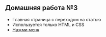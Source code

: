 ## Домашняя работа №3 

- Главная страница с переходом на статью
- Используется только HTML и CSS
- [Нажми меня](https://evgenii-antipov.github.io/homework_3_html_css/)
